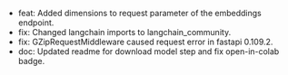 - feat: Added dimensions to request parameter of the embeddings endpoint.
- fix: Changed langchain imports to langchain_community.
- fix: GZipRequestMiddleware caused request error in fastapi 0.109.2.
- doc: Updated readme for download model step and fix open-in-colab badge.
